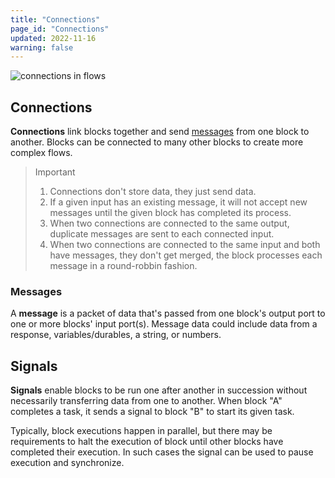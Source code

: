 ```yaml
---
title: "Connections"
page_id: "Connections"
updated: 2022-11-16
warning: false
---
```


![connections in flows](https://assets.postman.com/postman-labs-docs/connections/connection-header.png)

## Connections

**Connections** link blocks together and send [messages](#messages) from one block to another. Blocks can be connected to many other blocks to create more complex flows.

> Important
>
> 1. Connections don't store data, they just send data.
> 2. If a given input has an existing message, it will not accept new messages until the given block has completed its process.
> 3. When two connections are connected to the same output, duplicate messages are sent to each connected input.
> 4. When two connections are connected to the same input and both have messages, they don't get merged, the block processes each message in a round-robbin fashion.

### Messages

A **message** is a packet of data that's passed from one block's output port to one or more blocks' input port(s). Message data could include data from a response, variables/durables, a string, or numbers.

## Signals

**Signals** enable blocks to be run one after another in succession without necessarily transferring data from one to another. When block "A" completes a task, it sends a signal to block "B" to start its given task.

Typically, block executions happen in parallel, but there may be requirements to halt the execution of block until other blocks have completed their execution. In such cases the signal can be used to pause execution and synchronize.

